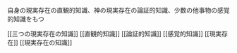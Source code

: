 


自身の現実存在の直観的知識、神の現実存在の論証的知識、少数の他事物の感覚的知識をもつ


[[三つの現実存在の知識]]
[[直観的知識]] [[論証的知識]] [[感覚的知識]]
[[現実存在]]
[[現実存在の知識]]
